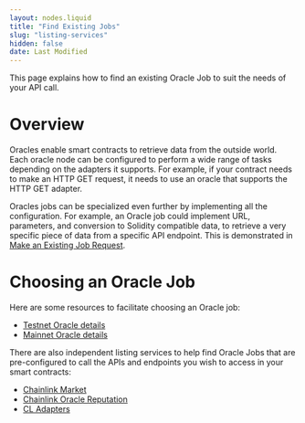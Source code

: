 ```yaml
---
layout: nodes.liquid
title: "Find Existing Jobs"
slug: "listing-services"
hidden: false
date: Last Modified
---
```

This page explains how to find an existing Oracle Job to suit the needs of your API call.

# Overview

Oracles enable smart contracts to retrieve data from the outside world. Each oracle node can be configured to perform a wide range of tasks depending on the adapters it supports. For example, if your contract needs to make an HTTP GET request, it needs to use an oracle that supports the HTTP GET adapter.

Oracles jobs can be specialized even further by implementing all the configuration. For example, an Oracle job could implement URL, parameters, and conversion to Solidity compatible data, to retrieve a very specific piece of data from a specific API endpoint. This is demonstrated in [Make an Existing Job Request](doc:existing-job-request).

# Choosing an Oracle Job

Here are some resources to facilitate choosing an Oracle job:

* [Testnet Oracle details](doc:testnet-oracles)
* [Mainnet Oracle details](doc:decentralized-oracles-ethereum-mainnet)

There are also independent listing services to help find Oracle Jobs that are pre-configured to call the APIs and endpoints you wish to access in your smart contracts:

* <a href="https://market.link/" target="_blank" rel="noreferrer, noopener">Chainlink Market</a>
* <a href="https://reputation.link/" target="_blank" rel="noreferrer, noopener">Chainlink Oracle Reputation</a>
* <a href="https://chainlinkadapters.com/" target="_blank" rel="noreferrer, noopener">CL Adapters</a>